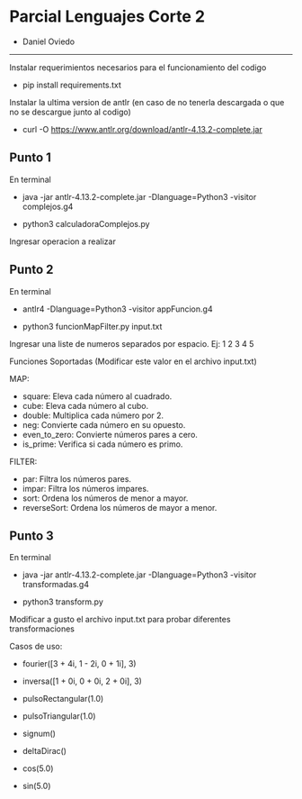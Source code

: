 # Parcial Lenguajes Corte 2

* Daniel Oviedo

---

Instalar requerimientos necesarios para el funcionamiento del codigo

* pip install requirements.txt

Instalar la ultima version de antlr (en caso de no tenerla descargada o que no se descargue junto al codigo)

* curl -O https://www.antlr.org/download/antlr-4.13.2-complete.jar

## Punto 1

En terminal


* java -jar antlr-4.13.2-complete.jar -Dlanguage=Python3 -visitor complejos.g4

* python3 calculadoraComplejos.py

Ingresar operacion a realizar

## Punto 2

En terminal

* antlr4 -Dlanguage=Python3 -visitor appFuncion.g4

* python3 funcionMapFilter.py input.txt

Ingresar una liste de numeros separados por espacio. Ej: 1 2 3 4 5

Funciones Soportadas (Modificar este valor en el archivo input.txt)

MAP:

* square: Eleva cada número al cuadrado.
* cube: Eleva cada número al cubo.
* double: Multiplica cada número por 2.
* neg: Convierte cada número en su opuesto.
* even_to_zero: Convierte números pares a cero.
* is_prime: Verifica si cada número es primo.

FILTER:

* par: Filtra los números pares.
* impar: Filtra los números impares.
* sort: Ordena los números de menor a mayor.
* reverseSort: Ordena los números de mayor a menor.

## Punto 3

En terminal

* java -jar antlr-4.13.2-complete.jar -Dlanguage=Python3 -visitor transformadas.g4

* python3 transform.py

Modificar a gusto el archivo input.txt para probar diferentes transformaciones

Casos de uso:

* fourier([3 + 4i, 1 - 2i, 0 + 1i], 3)

* inversa([1 + 0i, 0 + 0i, 2 + 0i], 3)

* pulsoRectangular(1.0)

* pulsoTriangular(1.0)

* signum()

* deltaDirac()

* cos(5.0)

* sin(5.0)